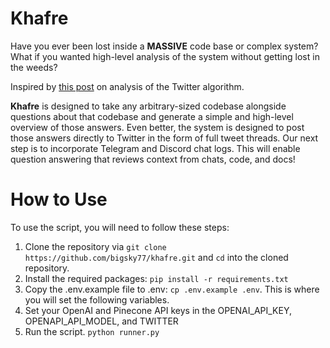 # Khafre

Have you ever been lost inside a **MASSIVE** code base or complex system? What if you wanted high-level analysis of the system without getting lost in the weeds?

Inspired by [this post](https://python.langchain.com/en/latest/use_cases/code/twitter-the-algorithm-analysis-deeplake.html?highlight=twitter) on analysis of the Twitter algorithm.  

**Khafre** is designed to take any arbitrary-sized codebase alongside questions about that codebase and generate a simple and high-level overview of those answers. Even better, the system is designed to post those answers directly to Twitter in the form of full tweet threads.  Our next step is to incorporate Telegram and Discord chat logs.  This will enable question answering that reviews context from chats, code, and docs! 

# How to Use<a name="how-to-use"></a>
To use the script, you will need to follow these steps:

1. Clone the repository via `git clone https://github.com/bigsky77/khafre.git` and `cd` into the cloned repository.
2. Install the required packages: `pip install -r requirements.txt`
3. Copy the .env.example file to .env: `cp .env.example .env`. This is where you will set the following variables.
4. Set your OpenAI and Pinecone API keys in the OPENAI_API_KEY, OPENAPI_API_MODEL, and TWITTER
4. Run the script. `python runner.py`
